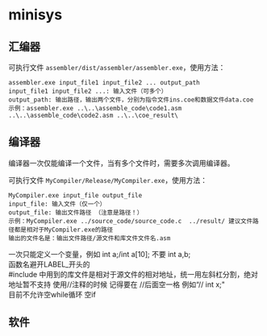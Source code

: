 # minisys

## 汇编器
可执行文件 `assembler/dist/assembler/assembler.exe`，使用方法：
```
assembler.exe input_file1 input_file2 ... output_path
input_file1 input_file2 ...: 输入文件（可多个）
output_path: 输出路径，输出两个文件，分别为指令文件ins.coe和数据文件data.coe
示例：assembler.exe ..\..\assemble_code\code1.asm ..\..\assemble_code\code2.asm ..\..\coe_result\
```

## 编译器
编译器一次仅能编译一个文件，当有多个文件时，需要多次调用编译器。

可执行文件 `MyCompiler/Release/MyCompiler.exe`，使用方法：
```
MyCompiler.exe input_file output_file
input_file: 输入文件（仅一个）
output_file: 输出文件路径 （注意是路径！）
示例：MyCompiler.exe ../source_code/source_code.c  ../result/ 建议文件路径都是相对于MyCompiler.exe的路径
输出的文件名是：输出文件路径/源文件和库文件文件名.asm
```
一次只能定义一个变量，例如 int a;/int a[10]; 不要 int a,b;  
函数名避开LABEL_开头的  
#include 中用到的库文件是相对于源文件的相对地址，统一用左斜杠分割，绝对地址暂不支持
使用//注释的时候 记得要在 //后面空一格 例如“// int x;"  
目前不允许空while循环 空if  

## 软件
